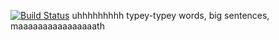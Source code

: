 [![Build Status](https://travis-ci.com/ocornoc/fondue.svg?branch=master)](https://travis-ci.com/ocornoc/fondue)
uhhhhhhhhh typey-typey words, big sentences, maaaaaaaaaaaaaaaath
